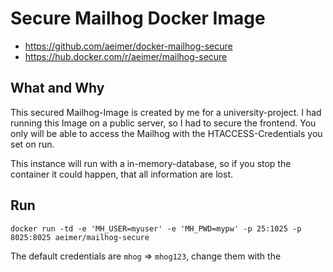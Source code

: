 # Secure Mailhog Docker Image

- https://github.com/aeimer/docker-mailhog-secure
- https://hub.docker.com/r/aeimer/mailhog-secure

## What and Why
This secured Mailhog-Image is created by me for a university-project. I had running this Image on a public server, so I had to secure the frontend.
You only will be able to access the Mailhog with the HTACCESS-Credentials you set on run.

This instance will run with a in-memory-database, so if you stop the container it could happen, that all information are lost.

## Run
`docker run -td -e 'MH_USER=myuser' -e 'MH_PWD=mypw' -p 25:1025 -p 8025:8025 aeimer/mailhog-secure`

The default credentials are `mhog` => `mhog123`, change them with the 

